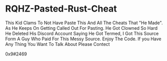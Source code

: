 # RQHZ-Pasted-Rust-Cheat
This Kid Clams To Not Have Paste This And All The Cheats That "He Made". As He Keeps On Getting Called Out For Pasting. He Got Clowned So Hard He Deleted His Discord Account Saying He Got Termed, I Got This Source Form A Guy Who Paid For This Messy Source. Enjoy The Code. If you Have Any Thing You Want To Talk About Please Contect

0x9#2469
